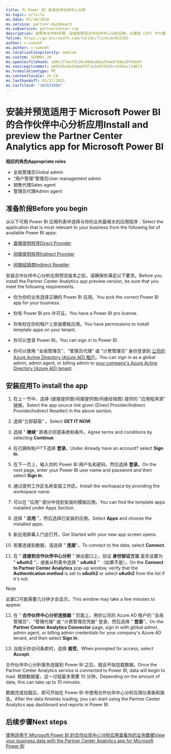 ```yaml
---
title: 为 Power BI 安装合作伙伴中心分析
ms.topic: article
ms.date: 07/10/2020
ms.service: partner-dashboard
ms.subservice: partnercenter-csp
description: 按照本文中的步骤，安装和预览合作伙伴中心分析应用，以便在 CSP) 中为直接伙伴 Power BI (。
fwlink: https://go.microsoft.com/fwlink/?linkid=852583
author: v-sumukh
ms.author: v-sumukh
ms.localizationpriority: medium
ms.custom: SEOMAY.20
ms.openlocfilehash: ad0c2f3ee7d130c49dea6ba354e6794e29fd9e9f
ms.sourcegitcommit: a691d4cbe144a8fd71e344fd293cc658ac11d6f3
ms.translationtype: MT
ms.contentlocale: zh-CN
ms.lasthandoff: 03/27/2021
ms.locfileid: "105633686"
---
```

# <a name="install-and-preview-the-partner-center-analytics-app-for-microsoft-power-bi"></a><span data-ttu-id="48a28-103">安装并预览适用于 Microsoft Power BI 的合作伙伴中心分析应用</span><span class="sxs-lookup"><span data-stu-id="48a28-103">Install and preview the Partner Center Analytics app for Microsoft Power BI</span></span>


<span data-ttu-id="48a28-104">**相应的角色**</span><span class="sxs-lookup"><span data-stu-id="48a28-104">**Appropriate roles**</span></span>

- <span data-ttu-id="48a28-105">全局管理员</span><span class="sxs-lookup"><span data-stu-id="48a28-105">Global admin</span></span>
- <span data-ttu-id="48a28-106">“用户管理”管理员</span><span class="sxs-lookup"><span data-stu-id="48a28-106">User management admin</span></span>
- <span data-ttu-id="48a28-107">销售代理</span><span class="sxs-lookup"><span data-stu-id="48a28-107">Sales agent</span></span>
- <span data-ttu-id="48a28-108">管理员代理</span><span class="sxs-lookup"><span data-stu-id="48a28-108">Admin agent</span></span>

## <a name="before-you-begin"></a><span data-ttu-id="48a28-109">准备阶段</span><span class="sxs-lookup"><span data-stu-id="48a28-109">Before you begin</span></span>

<span data-ttu-id="48a28-110">从以下可用 Power BI 应用列表中选择与你的业务最相关的应用程序：</span><span class="sxs-lookup"><span data-stu-id="48a28-110">Select the application that is most relevant to your business from the following list of available Power BI apps:</span></span>

- [<span data-ttu-id="48a28-111">直接提供程序</span><span class="sxs-lookup"><span data-stu-id="48a28-111">Direct Provider</span></span>](https://appsource.microsoft.com/product/power-bi/partnercenteranalytics.direct_provider_partner_analytics)

- [<span data-ttu-id="48a28-112">间接提供程序</span><span class="sxs-lookup"><span data-stu-id="48a28-112">Indirect Provider</span></span>](https://appsource.microsoft.com/product/power-bi/partnercenteranalytics.indirect_provider_partner_analytics)

- [<span data-ttu-id="48a28-113">间接经销商</span><span class="sxs-lookup"><span data-stu-id="48a28-113">Indirect Reseller</span></span>](https://appsource.microsoft.com/product/power-bi/partnercenteranalytics.indirect_reseller_partner_analytics)

<span data-ttu-id="48a28-114">安装合作伙伴中心分析应用预览版本之前，请确保你满足以下要求。</span><span class="sxs-lookup"><span data-stu-id="48a28-114">Before you install the Partner Center Analytics app preview version, be sure that you meet the following requirements.</span></span>

- <span data-ttu-id="48a28-115">你为你的业务选择正确的 Power BI 应用。</span><span class="sxs-lookup"><span data-stu-id="48a28-115">You pick the correct Power BI app for your business.</span></span>

- <span data-ttu-id="48a28-116">你有 Power BI pro 许可证。</span><span class="sxs-lookup"><span data-stu-id="48a28-116">You have a Power BI pro license.</span></span>

- <span data-ttu-id="48a28-117">你有权在你的租户上安装模板应用。</span><span class="sxs-lookup"><span data-stu-id="48a28-117">You have permissions to install template apps on your tenant.</span></span>

- <span data-ttu-id="48a28-118">你可以登录 Power BI。</span><span class="sxs-lookup"><span data-stu-id="48a28-118">You can sign in to Power BI.</span></span>

- <span data-ttu-id="48a28-119">你可以使用 "全局管理员"、"管理员代理" 或 "计费管理员" 身份登录到 [公司的 Azure Active Directory (Azure AD) 租户](azure-active-directory-tenants-and-partner-center.md)。</span><span class="sxs-lookup"><span data-stu-id="48a28-119">You can sign in as a global admin, admin agent, or billing admin to [your company's Azure Active Directory (Azure AD) tenant](azure-active-directory-tenants-and-partner-center.md).</span></span>

## <a name="to-install-the-app"></a><span data-ttu-id="48a28-120">安装应用</span><span class="sxs-lookup"><span data-stu-id="48a28-120">To install the app</span></span>

1. <span data-ttu-id="48a28-121">在上一节中，选择 (直接提供商/间接提供商/间接经销商) 提供的 "应用程序源" 链接。</span><span class="sxs-lookup"><span data-stu-id="48a28-121">Select the app source link given (Direct Provider/Indirect Provider/Indirect Reseller) in the above section.</span></span>

2. <span data-ttu-id="48a28-122">选择“立即获取”  。</span><span class="sxs-lookup"><span data-stu-id="48a28-122">Select **GET IT NOW**.</span></span> 

3. <span data-ttu-id="48a28-123">选择 " **继续**" 即表示同意条款和条件。</span><span class="sxs-lookup"><span data-stu-id="48a28-123">Agree terms and conditions by selecting **Continue**.</span></span>

4. <span data-ttu-id="48a28-124">在已拥有帐户?下选择 **登录**。</span><span class="sxs-lookup"><span data-stu-id="48a28-124">Under Already have an account? select **Sign In**.</span></span>

5. <span data-ttu-id="48a28-125">在下一页上，输入你的 Power BI 用户名和密码，然后选择 **登录**。</span><span class="sxs-lookup"><span data-stu-id="48a28-125">On the next page, enter your Power BI user name and password and then select **Sign In**.</span></span>

6. <span data-ttu-id="48a28-126">通过提供工作区名称安装工作区。</span><span class="sxs-lookup"><span data-stu-id="48a28-126">Install the workspace by providing the workspace name.</span></span>

7. <span data-ttu-id="48a28-127">可以在 "应用" 部分中找到安装的模板应用。</span><span class="sxs-lookup"><span data-stu-id="48a28-127">You can find the template apps installed under Apps Section.</span></span>

8. <span data-ttu-id="48a28-128">选择 " **应用** "，然后选择已安装的应用。</span><span class="sxs-lookup"><span data-stu-id="48a28-128">Select **Apps** and choose the installed apps.</span></span>

9. <span data-ttu-id="48a28-129">新应用屏幕入门会打开。</span><span class="sxs-lookup"><span data-stu-id="48a28-129">Get Started with your new app screen opens.</span></span>

10. <span data-ttu-id="48a28-130">若要连接到数据，请选择 " **连接**"。</span><span class="sxs-lookup"><span data-stu-id="48a28-130">To connect to the data, select **Connect**.</span></span>

11. <span data-ttu-id="48a28-131">在 " **连接到合作伙伴中心分析** " 弹出窗口上，验证 **身份验证方法** 是否设置为 " **oAuth2** "，或者从列表中选择 " **oAuth2** " （如果不是）。</span><span class="sxs-lookup"><span data-stu-id="48a28-131">On the **Connect to Partner Center Analytics** pop-up window, verify that the **Authentication method** is set to **oAuth2** or select **oAuth2** from the list if it's not.</span></span> 

> [!NOTE]  
>  <span data-ttu-id="48a28-132">此窗口可能需要几分钟才会显示。</span><span class="sxs-lookup"><span data-stu-id="48a28-132">This window may take a few minutes to appear.</span></span>

12. <span data-ttu-id="48a28-133">在 " **合作伙伴中心分析连接器** " 页面上，用你公司的 Azure AD 租户的 "全局管理员"、"管理代理" 或 "计费管理员凭据" 登录，然后选择 " **登录**"。</span><span class="sxs-lookup"><span data-stu-id="48a28-133">On the **Partner Center Analytics Connector** page, sign in with global admin, admin agent, or billing admin credentials for your company's Azure AD tenant, and then select **Sign In**.</span></span>
 
13. <span data-ttu-id="48a28-134">当提示你访问条款时，选择 **接受**。</span><span class="sxs-lookup"><span data-stu-id="48a28-134">When prompted for access, select **Accept**.</span></span> 

<span data-ttu-id="48a28-135">合作伙伴中心分析服务连接到 Power BI 之后，就会开始加载数据。</span><span class="sxs-lookup"><span data-stu-id="48a28-135">Once the Partner Center Analytics service is connected to Power BI, data will begin to load.</span></span> <span data-ttu-id="48a28-136">根据数据量，这一过程最多需要 10 分钟。</span><span class="sxs-lookup"><span data-stu-id="48a28-136">Depending on the amount of data, this can take up to 10 minutes.</span></span> 

<span data-ttu-id="48a28-137">数据完成加载后，即可开始在 Power BI 中使用合作伙伴中心分析应用仪表板和报告。</span><span class="sxs-lookup"><span data-stu-id="48a28-137">After the data finishes loading, you can start using the Partner Center Analytics app dashboard and reports in Power BI.</span></span>

## <a name="next-steps"></a><span data-ttu-id="48a28-138">后续步骤</span><span class="sxs-lookup"><span data-stu-id="48a28-138">Next steps</span></span>

[<span data-ttu-id="48a28-139">使用适用于 Microsoft Power BI 的合作伙伴中心分析应用查看你的业务数据</span><span class="sxs-lookup"><span data-stu-id="48a28-139">View your business data with the Partner Center Analytics app for Microsoft Power BI</span></span>](power-bi-app-for-direct-partners-use.md)
